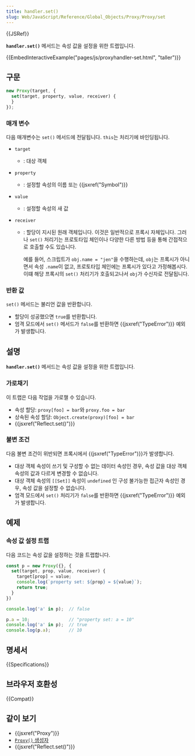 ```yaml
---
title: handler.set()
slug: Web/JavaScript/Reference/Global_Objects/Proxy/Proxy/set
---
```


{{JSRef}}

**`handler.set()`** 메서드는 속성 값을 설정을 위한 트랩입니다.

{{EmbedInteractiveExample("pages/js/proxyhandler-set.html", "taller")}}

## 구문

```js
new Proxy(target, {
  set(target, property, value, receiver) {
  }
});
```

### 매개 변수

다음 매개변수는 `set()` 메서드에 전달됩니다. `this`는 처리기에 바인딩됩니다.

- `target`
  - : 대상 객체
- `property`
  - : 설정할 속성의 이름 또는 {{jsxref("Symbol")}}
- `value`
  - : 설정할 속성의 새 값
- `receiver`

  - : 할당이 지시된 원래 객체입니다. 이것은 일반적으로 프록시 자체입니다.
    그러나 `set()` 처리기는 프로토타입 체인이나 다양한 다른 방법 등을 통해
    간접적으로 호출할 수도 있습니다.

    예를 들어, 스크립트가 `obj.name = "jen"`을 수행하는데,
    `obj`는 프록시가 아니면서 속성 `.name`이 없고,
    프로토타입 체인에는 프록시가 있다고 가정해봅시다.
    이떄 해당 프록시의 `set()` 처리기가 호출되고나서 `obj`가 수신자로 전달됩니다.

### 반환 값

`set()` 메서드는 불리언 값을 반환합니다.

- 할당이 성공했으면 `true`를 반환합니다.
- 엄격 모드에서 `set()` 메서드가 `false`를 반환하면 {{jsxref("TypeError")}} 예외가 발생합니다.

## 설명

**`handler.set()`** 메서드는 속성 값을 설정을 위한 트랩입니다.

### 가로채기

이 트랩은 다음 작업을 가로챌 수 있습니다.

- 속성 할당: `proxy[foo] = bar`와 `proxy.foo = bar`
- 상속된 속성 할당:
  `Object.create(proxy)[foo] = bar`
- {{jsxref("Reflect.set()")}}

### 불변 조건

다음 불변 조건이 위반되면 프록시에서 {{jsxref("TypeError")}}가 발생합니다.

- 대상 객체 속성이 쓰기 및 구성할 수 없는 데이터 속성인 경우, 속성 값을 대상 객체 속성의 값과 다르게 변경할 수 없습니다.
- 대상 객체 속성의 `[[Set]]` 속성이 `undefined` 인 구성 불가능한 접근자 속성인 경우, 속성 값을 설정할 수 없습니다.
- 엄격 모드에서 `set()` 처리기가 `false`를 반환하면 {{jsxref("TypeError")}} 예외가 발생합니다.

## 예제

### 속성 값 설정 트랩

다음 코드는 속성 값을 설정하는 것을 트랩합니다.

```js
const p = new Proxy({}, {
  set(target, prop, value, receiver) {
    target[prop] = value;
    console.log(`property set: ${prop} = ${value}`);
    return true;
  }
})

console.log('a' in p);  // false

p.a = 10;               // "property set: a = 10"
console.log('a' in p);  // true
console.log(p.a);       // 10
```

## 명세서

{{Specifications}}

## 브라우저 호환성

{{Compat}}

## 같이 보기

- {{jsxref("Proxy")}}
- [`Proxy()` 생성자](/ko/docs/Web/JavaScript/Reference/Global_Objects/Proxy/Proxy)
- {{jsxref("Reflect.set()")}}
